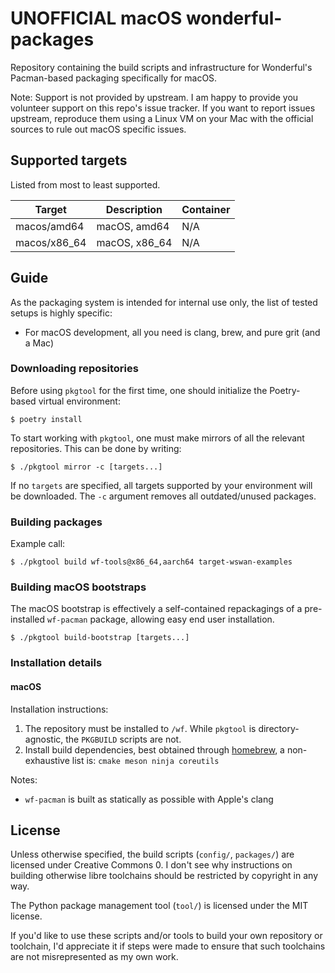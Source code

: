# UNOFFICIAL macOS wonderful-packages

Repository containing the build scripts and infrastructure for Wonderful's Pacman-based packaging specifically for macOS.

Note: Support is not provided by upstream. I am happy to provide you volunteer support on this repo's issue tracker. If you want to report issues upstream, reproduce them using a Linux VM on your Mac with the official sources to rule out macOS specific issues.

## Supported targets

Listed from most to least supported.

| Target | Description | Container |
| - | - | - |
| macos/amd64  | macOS, amd64  | N/A | 
| macos/x86_64 | macOS, x86_64 | N/A | 


## Guide

As the packaging system is intended for internal use only, the list of tested setups is highly specific:

* For macOS development, all you need is clang, brew, and pure grit (and a Mac)

### Downloading repositories

Before using `pkgtool` for the first time, one should initialize the Poetry-based virtual environment:

    $ poetry install

To start working with `pkgtool`, one must make mirrors of all the relevant repositories. This can be done by writing:

    $ ./pkgtool mirror -c [targets...]

If no `targets` are specified, all targets supported by your environment will be downloaded. The `-c` argument removes all outdated/unused packages.

### Building packages

Example call:

    $ ./pkgtool build wf-tools@x86_64,aarch64 target-wswan-examples 

### Building macOS bootstraps

The macOS bootstrap is effectively a self-contained repackagings of a pre-installed `wf-pacman` package, allowing easy end user installation.

    $ ./pkgtool build-bootstrap [targets...]

### Installation details

#### macOS

Installation instructions:

1. The repository must be installed to `/wf`. While `pkgtool` is directory-agnostic, the `PKGBUILD` scripts are not.
2. Install build dependencies, best obtained through [homebrew](https://brew.sh), a non-exhaustive list is: `cmake meson ninja coreutils`

Notes:

* `wf-pacman` is built as statically as possible with Apple's clang

## License

Unless otherwise specified, the build scripts (`config/`, `packages/`) are licensed under Creative Commons 0. I don't see why instructions on building otherwise libre toolchains should be restricted by copyright in any way.

The Python package management tool (`tool/`) is licensed under the MIT license.

If you'd like to use these scripts and/or tools to build your own repository or toolchain, I'd appreciate it if steps were made to ensure that such toolchains are not misrepresented as my own work.
